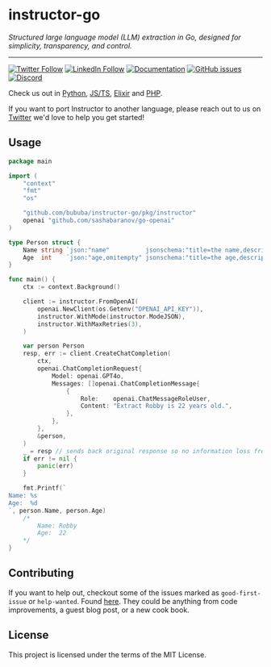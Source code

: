 # instructor-go

_Structured large language model (LLM) extraction in Go, designed for simplicity, transparency, and control._

---

[![Twitter Follow](https://img.shields.io/twitter/follow/jxnlco?style=social)](https://twitter.com/jxnlco)
[![LinkedIn Follow](https://img.shields.io/badge/LinkedIn-0077B5?style=for-the-badge&logo=linkedin&logoColor=white)](https://www.linkedin.com/in/robby-horvath/)
[![Documentation](https://img.shields.io/badge/docs-available-brightgreen)](https://go.useinstructor.com)
[![GitHub issues](https://img.shields.io/github/issues/bububa/instructor-go.svg)](https://github.com/bububa/instructor-go/issues)
[![Discord](https://img.shields.io/discord/1192334452110659664?label=discord)](https://discord.gg/UD9GPjbs8c)

Check us out in [Python](https://python.useinstructor.com/), [JS/TS](https://js.useinstructor.com/), [Elixir](https://github.com/thmsmlr/instructor_ex/) and [PHP](https://github.com/cognesy/instructor-php/).

If you want to port Instructor to another language, please reach out to us on [Twitter](https://twitter.com/jxnlco) we'd love to help you get started!

## Usage

```go
package main

import (
	"context"
	"fmt"
	"os"

	"github.com/bububa/instructor-go/pkg/instructor"
	openai "github.com/sashabaranov/go-openai"
)

type Person struct {
	Name string `json:"name"          jsonschema:"title=the name,description=The name of the person,example=joe,example=lucy"`
	Age  int    `json:"age,omitempty" jsonschema:"title=the age,description=The age of the person,example=25,example=67"`
}

func main() {
	ctx := context.Background()

	client := instructor.FromOpenAI(
		openai.NewClient(os.Getenv("OPENAI_API_KEY")),
		instructor.WithMode(instructor.ModeJSON),
		instructor.WithMaxRetries(3),
	)

	var person Person
	resp, err := client.CreateChatCompletion(
		ctx,
		openai.ChatCompletionRequest{
			Model: openai.GPT4o,
			Messages: []openai.ChatCompletionMessage{
				{
					Role:    openai.ChatMessageRoleUser,
					Content: "Extract Robby is 22 years old.",
				},
			},
		},
		&person,
	)
	_ = resp // sends back original response so no information loss from original API
	if err != nil {
		panic(err)
	}

	fmt.Printf(`
Name: %s
Age:  %d
`, person.Name, person.Age)
	/*
		Name: Robby
		Age:  22
	*/
}
```

## Contributing

If you want to help out, checkout some of the issues marked as `good-first-issue` or `help-wanted`. Found [here](https://github.com/bububa/instructor-go/labels/good%20first%20issue). They could be anything from code improvements, a guest blog post, or a new cook book.

## License

This project is licensed under the terms of the MIT License.
